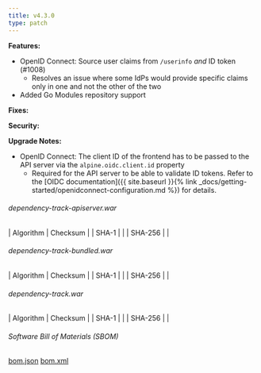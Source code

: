 ```yaml
---
title: v4.3.0
type: patch
---
```


**Features:**
* OpenID Connect: Source user claims from `/userinfo` *and* ID token (#1008)
  * Resolves an issue where some IdPs would provide specific claims only in one and not the other of the two
* Added Go Modules repository support

**Fixes:**

**Security:**

**Upgrade Notes:**
* OpenID Connect: The client ID of the frontend has to be passed to the API server via the `alpine.oidc.client.id` property
  * Required for the API server to be able to validate ID tokens. Refer to the [OIDC documentation]({{ site.baseurl }}{% link _docs/getting-started/openidconnect-configuration.md %}) for details.

###### dependency-track-apiserver.war

| Algorithm | Checksum |
| SHA-1     |  |
| SHA-256   |  |

###### dependency-track-bundled.war

| Algorithm | Checksum |
| SHA-1     |  |
| SHA-256   |  |

###### dependency-track.war

| Algorithm | Checksum |
| SHA-1     |  |
| SHA-256   |  |

###### Software Bill of Materials (SBOM) ######

[bom.json](https://github.com/DependencyTrack/dependency-track/releases/download/4.3.0/bom.json)
[bom.xml](https://github.com/DependencyTrack/dependency-track/releases/download/4.3.0/bom.xml)
